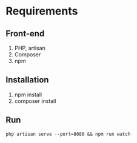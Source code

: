 # Requirements

## Front-end

1. PHP, artisan
2. Composer
3. npm

## Installation

1. npm install
2. composer install

## Run

`php artisan serve --port=8080 && npm run watch`